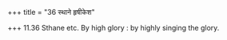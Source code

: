 +++
title = "36 स्थाने हृषीकेश"

+++
11.36 Sthane etc. By high glory : by highly singing the glory.
